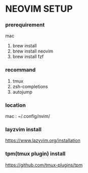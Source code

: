 # NEOVIM SETUP

### prerequirement

mac

1. brew install
2. brew install neovim
3. brew install fzf

### recommand

1. tmux
2. zsh-completions
3. autojump

### location

mac : ~/.config/nvim/

### layzvim install

https://www.lazyvim.org/installation

### tpm(tmux plugin) install

https://github.com/tmux-plugins/tpm
